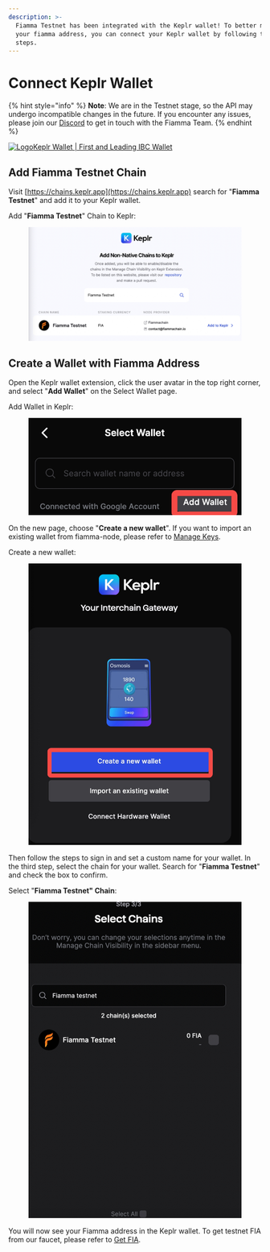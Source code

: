 ```yaml
---
description: >-
  Fiamma Testnet has been integrated with the Keplr wallet! To better manage
  your fiamma address, you can connect your Keplr wallet by following these
  steps.
---
```


# Connect Keplr Wallet

{% hint style="info" %}
**Note**: We are in the Testnet stage, so the API may undergo incompatible changes in the future. If you encounter any issues, please join our [Discord](https://discord.com/invite/8mCBXXjgvA) to get in touch with the Fiamma Team.
{% endhint %}

[![Logo](https://assets.website-files.com/61e518f84aa2a6645094f0ad/621751811f62db2c7da50744\_Keplr\_256.png)Keplr Wallet | First and Leading IBC Wallet](https://www.keplr.app/)

## Add Fiamma Testnet Chain

Visit [https://chains.keplr.app](https://chains.keplr.app) search for "**Fiamma Testnet**" and add it to your Keplr wallet.

Add "**Fiamma Testnet**" Chain to Keplr:

<figure><img src="../../../../.gitbook/assets/fia-keplr.png" alt=""><figcaption></figcaption></figure>

## Create a Wallet with Fiamma Address

Open the Keplr wallet extension, click the user avatar in the top right corner, and select "**Add Wallet**" on the Select Wallet page.

Add Wallet in Keplr:

<figure><img src="../../../../.gitbook/assets/select-wallet.png" alt=""><figcaption></figcaption></figure>

On the new page, choose "**Create a new wallet**". If you want to import an existing wallet from fiamma-node, please refer to [Manage Keys](../manage-keys.md).

Create a new wallet:

<figure><img src="../../../../.gitbook/assets/create-new-wallet.png" alt=""><figcaption></figcaption></figure>

Then follow the steps to sign in and set a custom name for your wallet. In the third step, select the chain for your wallet. Search for "**Fiamma Testnet**" and check the box to confirm.

Select "**Fiamma Testnet" Chain**:

<figure><img src="../../../../.gitbook/assets/select-fiamma.png" alt=""><figcaption></figcaption></figure>

You will now see your Fiamma address in the Keplr wallet. To get testnet FIA from our faucet, please refer to [Get FIA](wallet-and-tokens-1.md).

